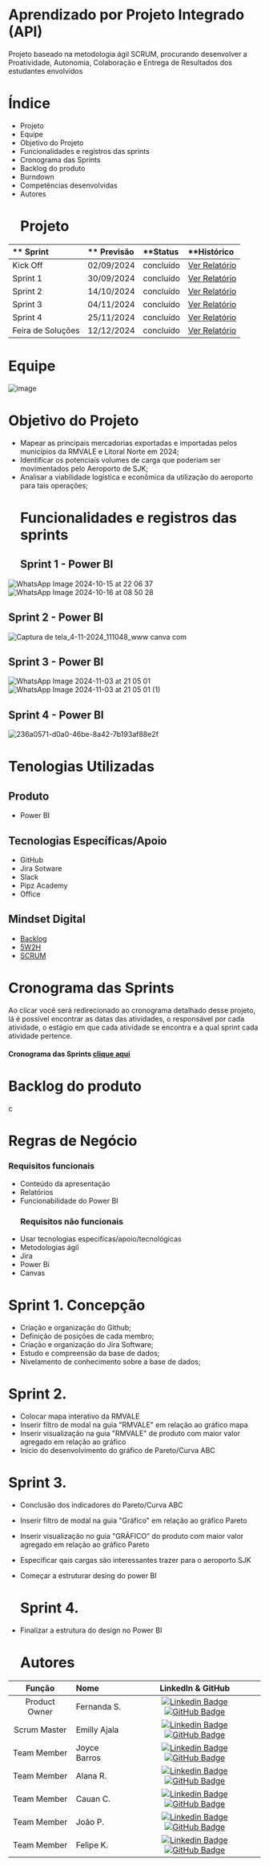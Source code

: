 # Aprendizado por Projeto Integrado (API)
Projeto baseado na metodologia ágil SCRUM, procurando desenvolver a Proatividade, Autonomia, Colaboração e Entrega de Resultados dos estudantes envolvidos
# Índice
- Projeto
- Equipe
- Objetivo do Projeto
- Funcionalidades e registros das sprints
- Cronograma das Sprints
- Backlog do produto
- Burndown
- Competências desenvolvidas
- Autores
  # Projeto
 ** Sprint |**	Previsão |	**Status |	**Histórico
:--------- | :--------- | :--------- | :---------
Kick Off|	02/09/2024|	concluído|	[Ver Relatório](https://fatec-team-z9ekc4ba.atlassian.net/jira/software/projects/SCRUM/boards/1)
Sprint 1|	30/09/2024	|concluído|  [Ver Relatório](https://github.com/user-attachments/files/17400247/EAGLELOG1.pdf)
Sprint 2|	14/10/2024|	concluído | [Ver Relatório](https://github.com/user-attachments/files/17403337/EAGLELOG1.docx)
Sprint 3|	04/11/2024	|concluído|	 [Ver Relatório](https://fatec-team-z9ekc4ba.atlassian.net/jira/software/projects/SCRUM/boards/1)
Sprint 4|	25/11/2024|	concluído	|  [Ver Relatório]()
Feira de Soluções| 12/12/2024|	concluído| [Ver Relatório](https://fatec-team-z9ekc4ba.atlassian.net/jira/software/projects/SCRUM/boards/1)
# Equipe 
 ![image](https://github.com/user-attachments/assets/3530be72-9749-41c8-9dcc-ec3f70228c51)
# Objetivo do Projeto 
- Mapear as principais mercadorias exportadas e importadas pelos municípios da RMVALE e Litoral Norte em 2024;
- Identificar os potenciais volumes de carga que poderiam ser movimentados pelo Aeroporto de SJK;
- Analisar a viabilidade logística e econômica da utilização do aeroporto para tais operações;
  # Funcionalidades e registros das sprints
  ## Sprint 1 - Power BI
 ![WhatsApp Image 2024-10-15 at 22 06 37](https://github.com/user-attachments/assets/443410b4-bcee-4b91-9a3e-d2bba6c5f848)
![WhatsApp Image 2024-10-16 at 08 50 28](https://github.com/user-attachments/assets/59f6c1e3-bc64-4f09-8bcb-5b42709a1541)


  ## Sprint 2 - Power BI
 ![Captura de tela_4-11-2024_111048_www canva com](https://github.com/user-attachments/assets/c2cfbc47-4381-4d06-9d4c-1354a2f56fcf)

## Sprint 3 - Power BI 
![WhatsApp Image 2024-11-03 at 21 05 01](https://github.com/user-attachments/assets/98bb0123-8691-40c7-931e-626add784033)
![WhatsApp Image 2024-11-03 at 21 05 01 (1)](https://github.com/user-attachments/assets/f9f9d6fd-49f1-45fc-8a0f-0f4ff62da9a5)

## Sprint 4 - Power BI
![236a0571-d0a0-46be-8a42-7b193af88e2f](https://github.com/user-attachments/assets/6479b608-7acb-4a06-a363-e701dc760438)

# Tenologias Utilizadas 
## Produto 
- Power BI
## Tecnologias Específicas/Apoio
- GitHub
- Jira Sotware
- Slack
- Pipz Academy
- Office 
## Mindset Digital
- [Backlog](https://www.youtube.com/watch?v=Ipg6Ox6qlC8)
- [5W2H](https://www.youtube.com/watch?v=M4dNnrcUq9s)
- [SCRUM](https://www.youtube.com/watch?v=HlmiVz0SqNQ)
# Cronograma das Sprints
Ao clicar você será redirecionado ao cronograma detalhado desse projeto, lá é possível encontrar as datas das atividades, o responsável por cada atividade, o estágio em que cada atividade se encontra e a qual sprint cada atividade pertence.
  #### Cronograma das Sprints [clique aqui](https://github.com/orgs/EagleLog/projects/10/views/1)
  # Backlog do produto
c

# Regras de Negócio 
### Requisitos funcionais
- Conteúdo da apresentação
- Relatórios
- Funcionabilidade do Power BI
  ### Requisitos não funcionais
- Usar tecnologias especifícas/apoio/tecnológicas
- Metodologias ágil
- Jira
- Power Bi
- Canvas

# Sprint 1. Concepção
- Criação e organização do Github;
- Definição de posições de cada membro;
- Criação e organização do Jira Software;
- Estudo e compreensão da base de dados;
-  Nivelamento de conhecimento sobre a base de dados;

  # Sprint 2. 
- Colocar mapa interativo da RMVALE
-  Inserir filtro de modal na guia "RMVALE" em relação ao gráfico mapa
-  Inserir visualização na guia "RMVALE" de produto com maior valor agregado em relação ao gráfico
-  Inicio do desenvolvimento do gráfico de Pareto/Curva ABC

  # Sprint 3. 
- Conclusão dos indicadores do Pareto/Curva ABC
-  Inserir filtro de modal na guia "Gráfico" em relação ao gráfico Pareto
-  Inserir visualização no guia "GRÁFICO" do produto com maior valor agregado em relação ao gráfico Pareto 
- Especificar qais cargas são interessantes trazer para o aeroporto SJK
- Começar a estruturar desing do power BI

  # Sprint 4. 
- Finalizar a estrutura do design no
Power BI

  # Autores
|    Função     | Nome                                  |                                                                                                                                                      LinkedIn & GitHub                                                                                                                                                      |
| :-----------: | :------------------------------------ | :-------------------------------------------------------------------------------------------------------------------------------------------------------------------------------------------------------------------------------------------------------------------------------------------------------------------------: |
| Product Owner |   Fernanda S.       |     [![Linkedin Badge](https://img.shields.io/badge/Linkedin-blue?style=flat-square&logo=Linkedin&logoColor=white)](http://www.linkedin.com/in/fernanda-sant-ana-57a910326) [![GitHub Badge](https://img.shields.io/badge/GitHub-111217?style=flat-square&logo=github&logoColor=white)](https://github.com/Fernanda0122)              |
| Scrum Master  | Emilly Ajala |      [![Linkedin Badge](https://img.shields.io/badge/Linkedin-blue?style=flat-square&logo=Linkedin&logoColor=white)](https://www.linkedin.com/in/emilly-ajala-15a34622a?utm_source=share&utm_campaign=share_via&utm_content=profile&utm_medium=ios_app) [![GitHub Badge](https://img.shields.io/badge/GitHub-111217?style=flat-square&logo=github&logoColor=white)](https://github.com/Imyouremi)     |
| Team Member   | Joyce Barros              |         [![Linkedin Badge](https://img.shields.io/badge/Linkedin-blue?style=flat-square&logo=Linkedin&logoColor=white)](https://www.linkedin.com/in/joyce-moura-barros-ab0286284?utm_source=share&utm_campaign=share_via&utm_content=profile&utm_medium=android_app) [![GitHub Badge](https://img.shields.io/badge/GitHub-111217?style=flat-square&logo=github&logoColor=white)](https://github.com/JoyceMBP)        |
|  Team Member  | Alana R.                |         [![Linkedin Badge](https://img.shields.io/badge/Linkedin-blue?style=flat-square&logo=Linkedin&logoColor=white)](https://www.linkedin.com/in/alana-ro?utm_source=share&utm_campaign=share_via&utm_content=profile&utm_medium=ios_app) [![GitHub Badge](https://img.shields.io/badge/GitHub-111217?style=flat-square&logo=github&logoColor=white)](https://github.com/Alana-Rodrigues-01)        |
|  Team Member  | Cauan C.                 |   [![Linkedin Badge](https://img.shields.io/badge/Linkedin-blue?style=flat-square&logo=Linkedin&logoColor=white)](https://br.linkedin.com/in/cauan-cesar-214b77251) [![GitHub Badge](https://img.shields.io/badge/GitHub-111217?style=flat-square&logo=github&logoColor=white)](https://github.com/C4U4N) |
|  Team Member  | João P.      |           [![Linkedin Badge](https://img.shields.io/badge/Linkedin-blue?style=flat-square&logo=Linkedin&logoColor=white)](https://www.linkedin.com/in/jo%C3%A3o-pedro-vargas-dos-santos-973b44329?utm_source=share&utm_campaign=share_via&utm_content=profile&utm_medium=android_app) [![GitHub Badge](https://img.shields.io/badge/GitHub-111217?style=flat-square&logo=github&logoColor=white)](https://github.com/joao-p-vargas)    | 
|Team Member  | Felipe K.    |  [![Linkedin Badge](https://img.shields.io/badge/Linkedin-blue?style=flat-square&logo=Linkedin&logoColor=white)](https://www.linkedin.com/in/felipe-kawan-850aa9226?utm_source=share&utm_campaign=share_via&utm_content=profile&utm_medium=android_app) [![GitHub Badge](https://img.shields.io/badge/GitHub-111217?style=flat-square&logo=github&logoColor=white)](https://github.com/lipe-90) |
    
